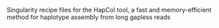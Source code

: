 Singularity recipe files for the HapCol tool, a fast and memory-efficient method for haplotype assembly from long gapless reads
